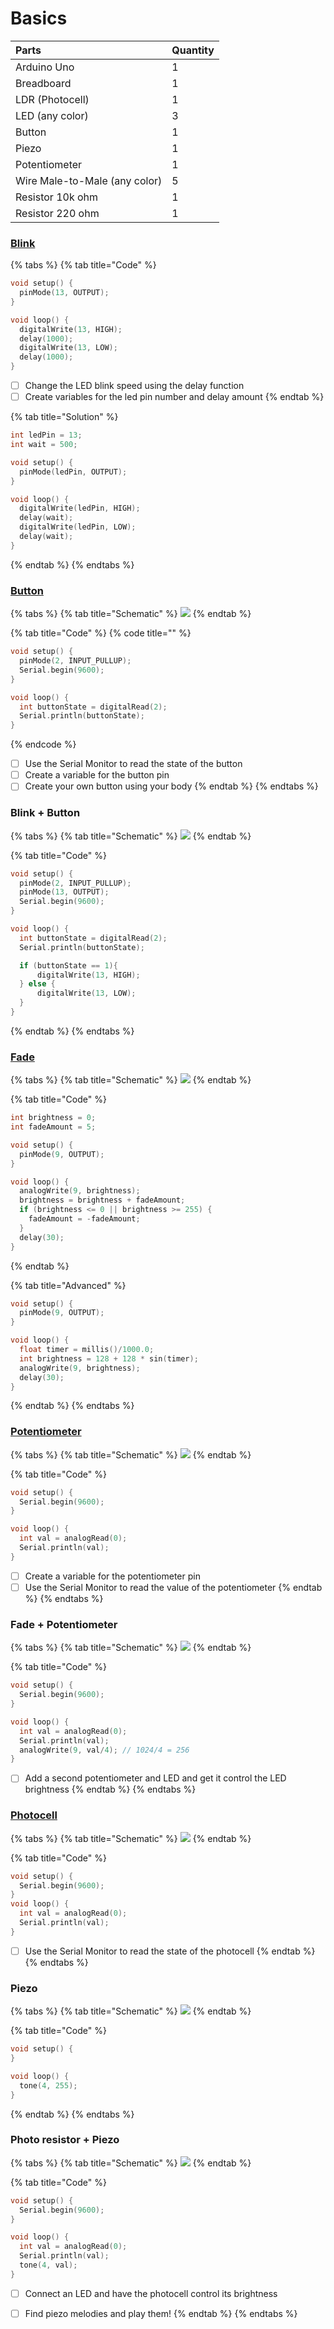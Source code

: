 # Basics

| Parts | Quantity |
| :--- | :--- |
| Arduino Uno | 1 |
| Breadboard | 1 |
| LDR \(Photocell\) | 1 |
| LED \(any color\) | 3 |
| Button | 1 |
| Piezo | 1 |
| Potentiometer | 1 |
| Wire Male-to-Male \(any color\) | 5 |
| Resistor 10k ohm   | 1 |
| Resistor 220 ohm | 1 |

### [Blink](https://www.arduino.cc/en/tutorial/blink)

{% tabs %}
{% tab title="Code" %}
```cpp
void setup() {
  pinMode(13, OUTPUT);
}

void loop() {
  digitalWrite(13, HIGH);
  delay(1000);
  digitalWrite(13, LOW);
  delay(1000);
}
```

* [ ] Change the LED blink speed using the delay function
* [ ] Create variables for the led pin number and delay amount
{% endtab %}

{% tab title="Solution" %}
```cpp
int ledPin = 13;
int wait = 500;

void setup() {
  pinMode(ledPin, OUTPUT);
}

void loop() {
  digitalWrite(ledPin, HIGH);
  delay(wait);
  digitalWrite(ledPin, LOW);
  delay(wait);
}
```
{% endtab %}
{% endtabs %}

### [Button](https://www.arduino.cc/en/tutorial/button)

{% tabs %}
{% tab title="Schematic" %}
![](../../.gitbook/assets/button%20%281%29.png)
{% endtab %}

{% tab title="Code" %}
{% code title="" %}
```cpp
void setup() {
  pinMode(2, INPUT_PULLUP);
  Serial.begin(9600);
}

void loop() {
  int buttonState = digitalRead(2);
  Serial.println(buttonState);
}
```
{% endcode %}

* [ ] Use the Serial Monitor to read the state of the button
* [ ] Create a variable for the button pin
* [ ] Create your own button using your body
{% endtab %}
{% endtabs %}

### Blink + Button

{% tabs %}
{% tab title="Schematic" %}
![](../../.gitbook/assets/blink-button%20%281%29.png)
{% endtab %}

{% tab title="Code" %}
```cpp
void setup() {
  pinMode(2, INPUT_PULLUP);
  pinMode(13, OUTPUT);
  Serial.begin(9600);
}

void loop() {
  int buttonState = digitalRead(2);
  Serial.println(buttonState);

  if (buttonState == 1){
      digitalWrite(13, HIGH);
  } else {
      digitalWrite(13, LOW);
  }
}
```
{% endtab %}
{% endtabs %}

### [Fade](https://www.arduino.cc/en/tutorial/fade)

{% tabs %}
{% tab title="Schematic" %}
![](../../.gitbook/assets/fade-2.png)
{% endtab %}

{% tab title="Code" %}
```cpp
int brightness = 0;
int fadeAmount = 5;

void setup() {
  pinMode(9, OUTPUT);
}

void loop() {
  analogWrite(9, brightness);
  brightness = brightness + fadeAmount;
  if (brightness <= 0 || brightness >= 255) {
    fadeAmount = -fadeAmount;
  }
  delay(30);
}
```
{% endtab %}

{% tab title="Advanced" %}
```cpp
void setup() {
  pinMode(9, OUTPUT);
}

void loop() {
  float timer = millis()/1000.0;
  int brightness = 128 + 128 * sin(timer);
  analogWrite(9, brightness);
  delay(30);
}
```
{% endtab %}
{% endtabs %}

### [Potentiometer](https://www.arduino.cc/en/tutorial/potentiometer)

{% tabs %}
{% tab title="Schematic" %}
![](../../.gitbook/assets/potentiometer.png)
{% endtab %}

{% tab title="Code" %}
```cpp
void setup() {
  Serial.begin(9600);
}

void loop() {
  int val = analogRead(0);
  Serial.println(val);
}
```

* [ ] Create a variable for the potentiometer pin
* [ ] Use the Serial Monitor to read the value of the potentiometer
{% endtab %}
{% endtabs %}

### Fade + Potentiometer

{% tabs %}
{% tab title="Schematic" %}
![](../../.gitbook/assets/fade-potentiometer.png)
{% endtab %}

{% tab title="Code" %}
```cpp
void setup() {
  Serial.begin(9600);
}

void loop() {
  int val = analogRead(0);
  Serial.println(val);
  analogWrite(9, val/4); // 1024/4 = 256
}
```

* [ ] Add a second potentiometer and LED and get it control the LED brightness
{% endtab %}
{% endtabs %}

### [Photocell](https://learn.adafruit.com/photocells/arduino-code)

{% tabs %}
{% tab title="Schematic" %}
![](../../.gitbook/assets/photo.png)
{% endtab %}

{% tab title="Code" %}
```cpp
void setup() {
  Serial.begin(9600);
}
void loop() {
  int val = analogRead(0);
  Serial.println(val);
}
```

* [ ] Use the Serial Monitor to read the state of the photocell
{% endtab %}
{% endtabs %}

### Piezo

{% tabs %}
{% tab title="Schematic" %}
![](../../.gitbook/assets/piezo.png)
{% endtab %}

{% tab title="Code" %}
```cpp
void setup() {
}

void loop() {
  tone(4, 255);
}
```
{% endtab %}
{% endtabs %}

### Photo resistor + Piezo

{% tabs %}
{% tab title="Schematic" %}
![](../../.gitbook/assets/photo-piezo.png)
{% endtab %}

{% tab title="Code" %}
```cpp
void setup() {
  Serial.begin(9600);
}

void loop() {
  int val = analogRead(0);
  Serial.println(val);
  tone(4, val);
}
```

* [ ] Connect an LED and have the photocell control its brightness
* [ ] Find piezo melodies and play them!
{% endtab %}
{% endtabs %}


